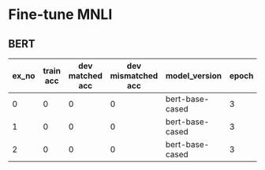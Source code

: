 # Fine-tune MNLI

## BERT

|ex_no|train acc|dev matched acc|dev mismatched acc|model_version|epoch|lr|batch|beta1|beta2|eps|l2 weight decay|linear schedular|warm up step|dropout|seed|
|-|-|-|-|-|-|-|-|-|-|-|-|-|-|-|-|
|0|0|0|0|bert-base-cased|3|3e-5|32|0.9|0.999|1e-8|0.01|False|0|0.1|777|
|1|0|0|0|bert-base-cased|3|3e-5|32|0.9|0.999|1e-8|0.01|True|10000|0.1|777|
|2|0|0|0|bert-base-cased|3|3e-5|32|0.9|0.999|1e-8|0.01|True|10000|0.1|777|
